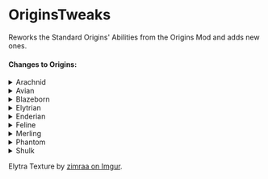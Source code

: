 # OriginsTweaks

Reworks the Standard Origins' Abilities from the Origins Mod and adds new ones.

#### Changes to Origins:

<details><summary>Arachnid</summary>

+ Arachnid has a Cobweb Grapple built-in to power **Master of Webs**.
+ Hitting an entity with the cobweb grapple will catch it in a web instead of grappling.
+ Arachnids are shorter (can fit into 1-block gaps when sneaking) and do not take falldamage from a fall less than 30 Blocks.
+ Arachnids can craft cobweb out of 9 string and vice versa.

</details>

<details><summary>Avian</summary>

+ Feather Falling is Toggleable.
+ Avians can use a second sword of the same material in their offhand.

</details>

<details><summary>Blazeborn</summary>

+ Blazeborns can shoot 3 Fireballs on a Cooldown.
+ Blazeborns have a toggleable ability that puts their hands on fire.
  + Catches entites on fire when hit.
  + Lights Campfires and Fuels Furnei and Brewing stands.
  + Ability to hover while hands are on fire.
+ Consuming a Firecharge will strengthen the abilities for some time.

</details>

<details><summary>Elytrian</summary>

+ Elytra has a custom texture exclusive to Elytrians. Elytra Texture made by [zimraa on Imgur](https://imgur.com/gallery/lROFn).
+ Pressing the Primary Key while gliding flaps their wings, useful to maintain altitude.
+ Heavy Armor weakens effects of the Launch power and the Wing Flap power.

</details>

<details><summary>Enderian</summary>

+ height, eye height and reach are changed.
+ can dodge Arrows on a cooldown.
+ Enderians are able to set a teleportation point to travel back to.

</details>

<details><summary>Feline</summary>

+ Feline can break Stone 50% slower when not under the effect of strength. Some stone blocks can't be broken without strength.
+ Claws deal stone-sword-level damage and attack twice as fast as a sword, but need to be resharpened using logs, wool or carpet.
+ Prey can be sensed by felines, and their meat is more nourishing.

</details>

<details><summary>Merling</summary>

+ Merlings can craft tridents.
+ Projectile and Melee attacks with Tridents deal more damage if the Merling is underwater.
+ Merlings can dash underwater while swimming on a cooldown.
+ They can also summon a raincloud to keep them moist for some time.

</details>

<details><summary>Phantom</summary>

+ Golden items and blocks have negative effects on phantoms.
  + Can't eat golden food.
  + Can't wear golden Armor.
  + Golden blocks inflict negative effects.
  + Can't phase through pure golden blocks.
+ Phantoms can highlight any entity in a 32 block radius.

</details>

<details><summary>Shulk</summary>

+ Shulks can throw a shulker bullet on a cooldown.
+ Shulks can receive resistance by closing their shells (sneaking for a while).
+ Closed shells will be destroyed upon taking damage.
</details>

Elytra Texture by [zimraa on Imgur](https://imgur.com/gallery/lROFn).

